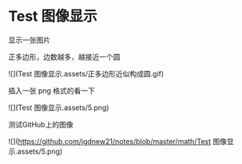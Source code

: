 # Test 图像显示

显示一张图片

正多边形，边数越多，越接近一个圆

![](Test 图像显示.assets/正多边形近似构成圆.gif)

插入一张 png 格式的看一下

![](Test 图像显示.assets/5.png)



测试GitHub上的图像

![](https://github.com/jgdnew21/notes/blob/master/math/Test 图像显示.assets/5.png)